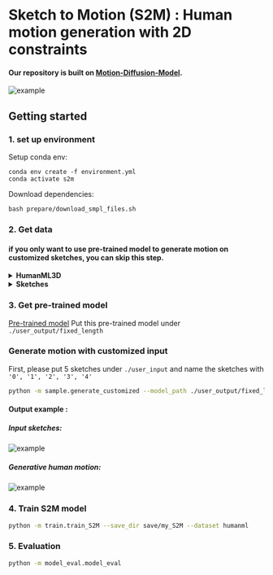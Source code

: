 # Sketch to Motion (S2M) : Human motion generation with 2D constraints


[//]: # (![teaser]&#40;https://github.com/GuyTevet/mdm-page/raw/main/static/figures/github.gif&#41;)

#### Our repository is built on [Motion-Diffusion-Model](https://github.com/GuyTevet/motion-diffusion-model).


![example](user_output/fixed_length/user_input_2_seed10/input2_rendered.png)

## Getting started

### 1. set up environment
Setup conda env:
```shell
conda env create -f environment.yml
conda activate s2m
```

Download dependencies:


```shell
bash prepare/download_smpl_files.sh
```


### 2. Get data

#### if you only want to use pre-trained model to generate motion on customized sketches, you can skip this step.

<details>
  <summary><b>HumanML3D</b></summary>

There are two paths to get the data:

(a) **Go the easy way if** you just want to generate sketches-to-motion

(b) **Get full data** to train and evaluate the model.


#### a. The easy way (text only)

**HumanML3D** - Clone HumanML3D, then copy the data dir to our repository:

```shell
cd ..
git clone https://github.com/EricGuo5513/HumanML3D.git
unzip ./HumanML3D/HumanML3D/texts.zip -d ./HumanML3D/HumanML3D/
cp -r HumanML3D/HumanML3D HumanMotionGeneration/test_data
cd HumanMotionGeneration
```


#### b. Full data (text + motion capture)

**HumanML3D** - Follow the instructions in [HumanML3D](https://github.com/EricGuo5513/HumanML3D.git),
then copy the result dataset to our repository:

```shell
cp -r ../HumanML3D/HumanML3D ./test_data
```
</details>

<details>
  <summary><b>Sketches</b></summary>

**generate sketches for HumanML3D dataset** 
```bash
python -m data_loaders.humanml.utils.plot_train
```
The sketches will be saved under `./test_data/sketches`
</details>

### 3. Get pre-trained model 
[Pre-trained model](https://drive.google.com/drive/folders/1AHbj1Ma7qvuAKkHQ8RrkkGZ6Tce2CKdn?usp=drive_link)
Put this pre-trained model under `./user_output/fixed_length`


### Generate motion with customized input 
First, please put 5 sketches under `./user_input` and name the sketches with `'0', '1', '2', '3', '4'`

```bash
python -m sample.generate_customized --model_path ./user_output/fixed_length/fixed_length.pth --seed 15
```

#### Output example :
##### Input sketches:

![example](user_output/fixed_length/user_input_2_seed10/input2.png)

##### Generative human motion:

![example](user_output/fixed_length/user_input_2_seed10/sample00_rep01_0.gif)

### 4. Train S2M model 

```bash
python -m train.train_S2M --save_dir save/my_S2M --dataset humanml
```

### 5. Evaluation 
```bash
python -m model_eval.model_eval
```

